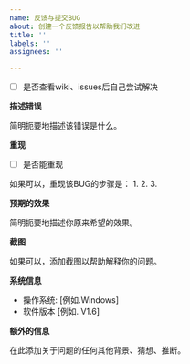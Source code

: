 ```yaml
---
name: 反馈与提交BUG
about: 创建一个反馈报告以帮助我们改进
title: ''
labels: ''
assignees: ''

---
```


- [ ] 是否查看wiki、issues后自己尝试解决

**描述错误**

简明扼要地描述该错误是什么。

**重现**

- [ ] 是否能重现

如果可以，重现该BUG的步骤是：
1. 
2. 
3.

**预期的效果**

简明扼要地描述你原来希望的效果。

**截图**

如果可以，添加截图以帮助解释你的问题。

**系统信息**

 - 操作系统: [例如.Windows]
 - 软件版本 [例如. V1.6]

**额外的信息**

在此添加关于问题的任何其他背景、猜想、推断。
